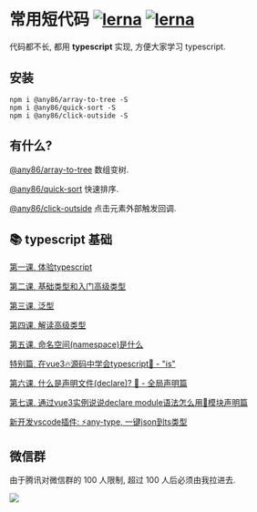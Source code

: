 # 常用短代码 [![lerna](https://img.shields.io/badge/packages-lerna-cc00ff.svg)]() [![lerna](https://img.shields.io/badge/lang-TypeScript-blue)]()

代码都不长, 都用 **typescript** 实现, 方便大家学习 typescript.

## 安装
```shell
npm i @any86/array-to-tree -S
npm i @any86/quick-sort -S
npm i @any86/click-outside -S
```

## 有什么?

[@any86/array-to-tree](packages/array-to-tree) 数组变树.

[@any86/quick-sort](packages/quick-sort) 快速排序.

[@any86/click-outside](packages/click-outside) 点击元素外部触发回调.


## 📚 typescript 基础

[第一课, 体验typescript](https://juejin.im/post/6844904008583217165)

[第二课, 基础类型和入门高级类型](https://juejin.im/post/6844904008583233544)

[第三课, 泛型](https://juejin.im/post/6844904008587411463)

[第四课, 解读高级类型](https://juejin.im/post/6844903902563794952)

[第五课, 命名空间(namespace)是什么](https://juejin.im/post/6844903921031479309)

[特别篇, 在vue3🔥源码中学会typescript🦕 - "is"](https://juejin.im/post/6844903967877513230)

[第六课, 什么是声明文件(declare)? 🦕 - 全局声明篇](https://juejin.im/post/6844903993727008776)

[第七课, 通过vue3实例说说declare module语法怎么用🦕模块声明篇](https://juejin.cn/post/7008710181769084964)

[新开发vscode插件: ⚡any-type, 一键json到ts类型](https://juejin.cn/post/7055097715994132516)

## 微信群

由于腾讯对微信群的 100 人限制, 超过 100 人后必须由我拉进去.

![](https://p3-juejin.byteimg.com/tos-cn-i-k3u1fbpfcp/41d88adec9564f5aaef95f8bc4b4cdfc~tplv-k3u1fbpfcp-zoom-1.image)
